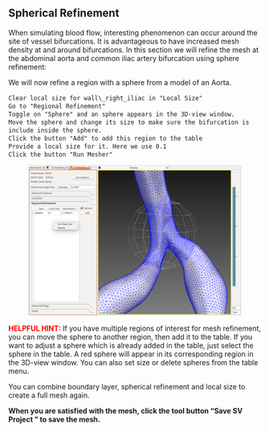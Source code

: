 ## Spherical Refinement

When simulating blood flow, interesting phenomenon can occur around the site of vessel bifurcations. It is advantageous to have increased mesh density at and around bifurcations. In this section we will refine the mesh at the abdominal aorta and common iliac artery bifurcation using sphere refinement:

We will now refine a region with a sphere from a model of an Aorta.

    Clear local size for wall\_right_iliac in "Local Size"
    Go to "Regional Refinement"
    Toggle on "Sphere" and an sphere appears in the 3D-view window.
    Move the sphere and change its size to make sure the bifurcation is include inside the sphere.
    Click the button "Add" to add this region to the table
    Provide a local size for it. Here we use 0.1
    Click the button "Run Mesher"

<figure>
  <img class="svImg svImgLg" src="/documentation/meshing/img/tetgen/tetgensphericalmeshing.png">
  <figcaption class="svCaption" ></figcaption>
</figure>

<font color="red">**HELPFUL HINT:** </font>
If you have multiple regions of interest for mesh refinement, you can move the sphere to another region, then add it to the table. If you want to adjust a sphere which is already added in the table, just select the sphere in the table. A red sphere will appear in its corresponding region in the 3D-view window. You can also set size or delete spheres from the table menu.

You can combine boundary layer, spherical refinement and local size to create a full mesh again.

**When you are satisfied with the mesh, click the tool button “Save SV Project ” to save the mesh.**
